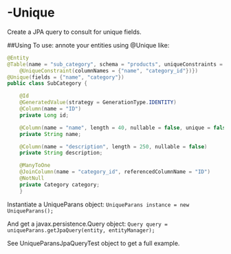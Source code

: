 # -Unique
Create a JPA query to consult for unique fields.

##Using
To use: annote your entities using @Unique like:
```java
@Entity
@Table(name = "sub_category", schema = "products", uniqueConstraints = {
    @UniqueConstraint(columnNames = {"name", "category_id"})})
@Unique(fields = {"name", "category"})
public class SubCategory {

    @Id
    @GeneratedValue(strategy = GenerationType.IDENTITY)
    @Column(name = "ID")
    private Long id;

    @Column(name = "name", length = 40, nullable = false, unique = false)
    private String name;

    @Column(name = "description", length = 250, nullable = false)
    private String description;

    @ManyToOne
    @JoinColumn(name = "category_id", referencedColumnName = "ID")
    @NotNull
    private Category category;
    }
```

Instantiate a UniqueParans object:
`UniqueParans instance = new UniqueParans();`

And get a javax.persistence.Query object:
`Query query = uniqueParans.getJpaQuery(entity, entityManager);`

See UniqueParansJpaQueryTest object to get a full example.
